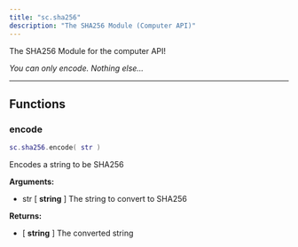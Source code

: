 ```yaml
---
title: "sc.sha256"
description: "The SHA256 Module (Computer API)"
---
```


The SHA256 Module for the computer API!

*You can only encode. Nothing else...*

---

## Functions

### encode

```lua
sc.sha256.encode( str )
```

Encodes a string to be SHA256

**Arguments:**
- str [ **string** ] The string to convert to SHA256

**Returns:**
- [ **string** ] The converted string

